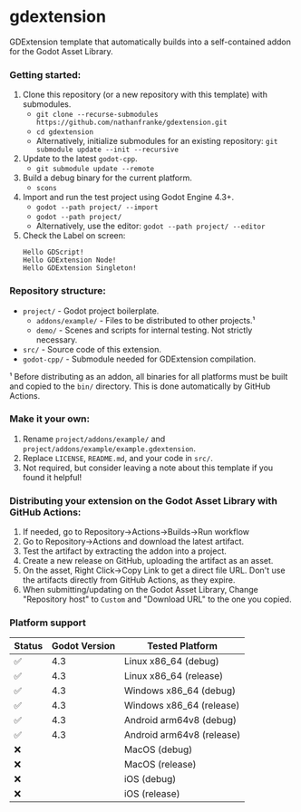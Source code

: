 # gdextension

GDExtension template that automatically builds into a self-contained addon for the Godot Asset Library.

### Getting started:
1. Clone this repository (or a new repository with this template) with submodules.
    - `git clone --recurse-submodules https://github.com/nathanfranke/gdextension.git`
    - `cd gdextension`
    - Alternatively, initialize submodules for an existing repository: `git submodule update --init --recursive`
2. Update to the latest `godot-cpp`.
    - `git submodule update --remote`
2. Build a debug binary for the current platform.
    - `scons`
3. Import and run the test project using Godot Engine 4.3+.
    - `godot --path project/ --import`
    - `godot --path project/`
    - Alternatively, use the editor: `godot --path project/ --editor`
4. Check the Label on screen:
   ```
   Hello GDScript!
   Hello GDExtension Node!
   Hello GDExtension Singleton!
   ```

### Repository structure:
- `project/` - Godot project boilerplate.
  - `addons/example/` - Files to be distributed to other projects.¹
  - `demo/` - Scenes and scripts for internal testing. Not strictly necessary.
- `src/` - Source code of this extension.
- `godot-cpp/` - Submodule needed for GDExtension compilation.

¹ Before distributing as an addon, all binaries for all platforms must be built and copied to the `bin/` directory. This is done automatically by GitHub Actions.

### Make it your own:
1. Rename `project/addons/example/` and `project/addons/example/example.gdextension`.
2. Replace `LICENSE`, `README.md`, and your code in `src/`.
3. Not required, but consider leaving a note about this template if you found it helpful!

### Distributing your extension on the Godot Asset Library with GitHub Actions:
1. If needed, go to Repository→Actions→Builds→Run workflow
2. Go to Repository→Actions and download the latest artifact.
3. Test the artifact by extracting the addon into a project.
4. Create a new release on GitHub, uploading the artifact as an asset.
5. On the asset, Right Click→Copy Link to get a direct file URL. Don't use the artifacts directly from GitHub Actions, as they expire.
6. When submitting/updating on the Godot Asset Library, Change "Repository host" to `Custom` and "Download URL" to the one you copied.

### Platform support

| Status | Godot Version | Tested Platform |
| ------ | ------------- | --------------- |
| ✅ | 4.3 | Linux x86_64 (debug) |
| ✅ | 4.3 | Linux x86_64 (release) |
| ✅ | 4.3 | Windows x86_64 (debug) |
| ✅ | 4.3 | Windows x86_64 (release) |
| ✅ | 4.3 | Android arm64v8 (debug) |
| ✅ | 4.3 | Android arm64v8 (release) |
| ❌ | | MacOS (debug) |
| ❌ | | MacOS (release) |
| ❌ | | iOS (debug) |
| ❌ | | iOS (release) |
